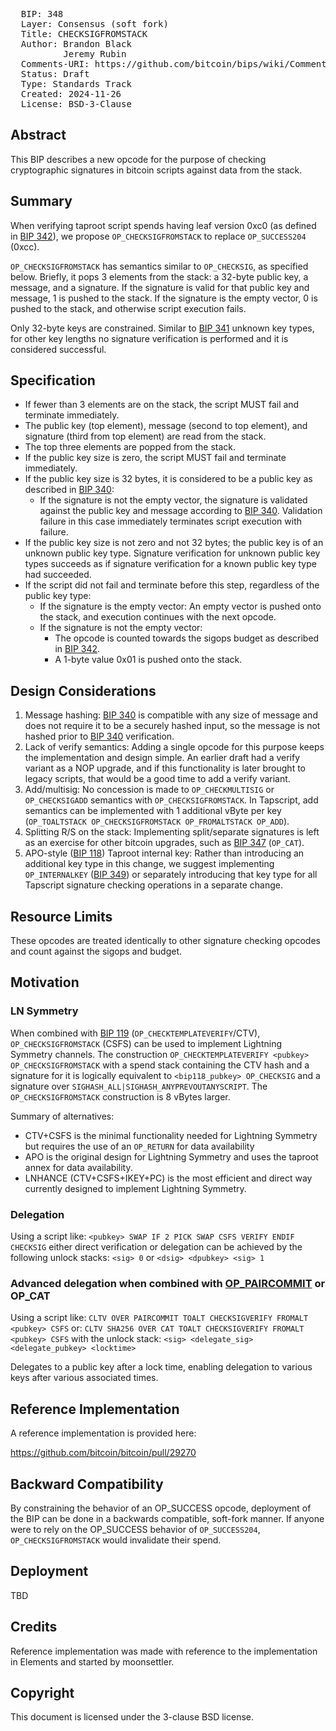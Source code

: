 <pre>
  BIP: 348
  Layer: Consensus (soft fork)
  Title: CHECKSIGFROMSTACK
  Author: Brandon Black <freedom@reardencode.com>
          Jeremy Rubin <j@rubin.io>
  Comments-URI: https://github.com/bitcoin/bips/wiki/Comments:BIP-0348
  Status: Draft
  Type: Standards Track
  Created: 2024-11-26
  License: BSD-3-Clause
</pre>

## Abstract

This BIP describes a new opcode for the purpose of checking cryptographic
signatures in bitcoin scripts against data from the stack.

## Summary

When verifying taproot script spends having leaf version 0xc0 (as defined in
[BIP 342]), we propose `OP_CHECKSIGFROMSTACK` to replace `OP_SUCCESS204`
(0xcc).

`OP_CHECKSIGFROMSTACK` has semantics similar to `OP_CHECKSIG`, as specified
below. Briefly, it pops 3 elements from the stack: a 32-byte public key, a
message, and a signature. If the signature is valid for that public key and
message, 1 is pushed to the stack. If the signature is the empty vector, 0 is
pushed to the stack, and otherwise script execution fails.

Only 32-byte keys are constrained. Similar to [BIP 341] unknown key types, for
other key lengths no signature verification is performed and it is considered
successful.

## Specification

* If fewer than 3 elements are on the stack, the script MUST fail and terminate immediately.
* The public key (top element), message (second to top element), and signature (third from top element) are read from the stack.
* The top three elements are popped from the stack.
* If the public key size is zero, the script MUST fail and terminate immediately.
* If the public key size is 32 bytes, it is considered to be a public key as described in [BIP 340]:
    * If the signature is not the empty vector, the signature is validated against the public key and message according to [BIP 340]. Validation failure in this case immediately terminates script execution with failure.
* If the public key size is not zero and not 32 bytes; the public key is of an unknown public key type. Signature verification for unknown public key types succeeds as if signature verification for a known public key type had succeeded.
* If the script did not fail and terminate before this step, regardless of the public key type:
    * If the signature is the empty vector: An empty vector is pushed onto the stack, and execution continues with the next opcode.
    * If the signature is not the empty vector:
        * The opcode is counted towards the sigops budget as described in [BIP 342].
        * A 1-byte value 0x01 is pushed onto the stack.

## Design Considerations

1. Message hashing: [BIP 340] is compatible with any size of message and does not require it to be a securely hashed input, so the message is not hashed prior to [BIP 340] verification.
2. Lack of verify semantics: Adding a single opcode for this purpose keeps the implementation and design simple. An earlier draft had a verify variant as a NOP upgrade, and if this functionality is later brought to legacy scripts, that would be a good time to add a verify variant.
3. Add/multisig: No concession is made to `OP_CHECKMULTISIG` or `OP_CHECKSIGADD` semantics with `OP_CHECKSIGFROMSTACK`. In Tapscript, add semantics can be implemented with 1 additional vByte per key (`OP_TOALTSTACK OP_CHECKSIGFROMSTACK OP_FROMALTSTACK OP_ADD`).
4. Splitting R/S on the stack: Implementing split/separate signatures is left as an exercise for other bitcoin upgrades, such as [BIP 347] (`OP_CAT`).
5. APO-style ([BIP 118]) Taproot internal key: Rather than introducing an additional key type in this change, we suggest implementing `OP_INTERNALKEY` ([BIP 349]) or separately introducing that key type for all Tapscript signature checking operations in a separate change.

## Resource Limits

These opcodes are treated identically to other signature checking opcodes and
count against the sigops and budget.

## Motivation

### LN Symmetry

When combined with [BIP 119] (`OP_CHECKTEMPLATEVERIFY`/CTV),
`OP_CHECKSIGFROMSTACK` (CSFS) can be used to implement Lightning Symmetry
channels. The construction `OP_CHECKTEMPLATEVERIFY <pubkey>
OP_CHECKSIGFROMSTACK` with a spend stack containing the CTV hash and a
signature for it is logically equivalent to `<bip118_pubkey> OP_CHECKSIG` and
a signature over `SIGHASH_ALL|SIGHASH_ANYPREVOUTANYSCRIPT`. The
`OP_CHECKSIGFROMSTACK` construction is 8 vBytes larger.

Summary of alternatives:
* CTV+CSFS is the minimal functionality needed for Lightning Symmetry but requires the use of an `OP_RETURN` for data availability
* APO is the original design for Lightning Symmetry and uses the taproot annex for data availability.
* LNHANCE (CTV+CSFS+IKEY+PC) is the most efficient and direct way currently designed to implement Lightning Symmetry.

### Delegation

Using a script like:
`<pubkey> SWAP IF 2 PICK SWAP CSFS VERIFY ENDIF CHECKSIG`
either direct verification or delegation can be achieved by the following
unlock stacks: `<sig> 0` or `<dsig> <dpubkey> <sig> 1`

### Advanced delegation when combined with [OP_PAIRCOMMIT] or OP_CAT

Using a script like:
`CLTV OVER PAIRCOMMIT TOALT CHECKSIGVERIFY FROMALT <pubkey> CSFS`
or:
`CLTV SHA256 OVER CAT TOALT CHECKSIGVERIFY FROMALT <pubkey> CSFS`
with the unlock stack:
`<sig> <delegate_sig> <delegate_pubkey> <locktime>`

Delegates to a public key after a lock time, enabling delegation to various
keys after various associated times.

## Reference Implementation

A reference implementation is provided here:

https://github.com/bitcoin/bitcoin/pull/29270

## Backward Compatibility

By constraining the behavior of an OP_SUCCESS opcode,
deployment of the BIP can be done in a backwards compatible, soft-fork manner.
If anyone were to rely on the OP_SUCCESS behavior of
`OP_SUCCESS204`, `OP_CHECKSIGFROMSTACK` would invalidate
their spend.

## Deployment

TBD

## Credits

Reference implementation was made with reference to the implementation in
Elements and started by moonsettler.

## Copyright

This document is licensed under the 3-clause BSD license.

[BIP 119]: https://github.com/bitcoin/bips/blob/master/bip-0119.mediawiki

[BIP 118]: https://github.com/bitcoin/bips/blob/master/bip-0118.mediawiki

[BIP 340]: https://github.com/bitcoin/bips/blob/master/bip-0340.mediawiki

[BIP 341]: https://github.com/bitcoin/bips/blob/master/bip-0341.mediawiki

[BIP 342]: https://github.com/bitcoin/bips/blob/master/bip-0342.mediawiki

[BIP 349]: https://github.com/bitcoin/bips/blob/master/bip-0349.md

[BIP 347]: https://github.com/bitcoin/bips/blob/master/bip-0347.mediawiki

[OP_PAIRCOMMIT]: https://github.com/bitcoin/bips/pull/1699

[mailing list]: https://lists.linuxfoundation.org/pipermail/bitcoin-dev/2021-July/019192.html
